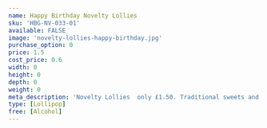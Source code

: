 ```yaml
---
name: Happy Birthday Novelty Lollies
sku: 'HBG-NV-033-01'
available: FALSE
image: 'novelty-lollies-happy-birthday.jpg'
purchase_option: 0
price: 1.5
cost_price: 0.6
width: 0
height: 0
depth: 0
weight: 0
meta_description: 'Novelty Lollies  only £1.50. Traditional sweets and more at Humbugs Confectionery Store. Specialists in satisfying your sweet tooth!'
type: [Lollipop]
free: [Alcohol]
---
```

